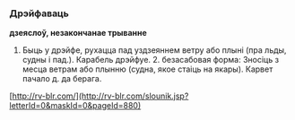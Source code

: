### Дрэйфаваць
**дзеяслоў, незакончанае трыванне**

1. Быць у дрэйфе, рухацца пад уздзеяннем ветру або плыні (пра льды, судны і пад.). Карабель дрэйфуе. 2. безасабовая форма: Зносіць з месца ветрам або плынню (судна, якое стаіць на якары). Карвет пачало д. да берага.

<a rel="author">[http://rv-blr.com/](http://rv-blr.com/slounik.jsp?letterId=0&maskId=0&pageId=880)</a>
